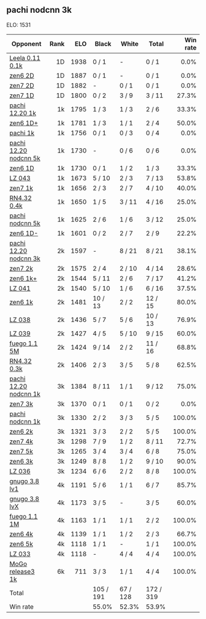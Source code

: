 ## pachi nodcnn 3k ##

ELO: 1531

Opponent | Rank | ELO | Black | White | Total | Win rate
---------|-----:|----:|-------|-------|-------|-------:
[Leela 0.11 0.1k](Leela%200.11%200.1k.md) | 1D | 1938 | 0 / 1 | - | 0 / 1 | 0.0%
[zen6 2D](zen6%202D.md) | 1D | 1887 | 0 / 1 | - | 0 / 1 | 0.0%
[zen7 2D](zen7%202D.md) | 1D | 1882 | - | 0 / 1 | 0 / 1 | 0.0%
[zen7 1D](zen7%201D.md) | 1D | 1800 | 0 / 2 | 3 / 9 | 3 / 11 | 27.3%
[pachi 12.20 1k](pachi%2012.20%201k.md) | 1k | 1795 | 1 / 3 | 1 / 3 | 2 / 6 | 33.3%
[zen6 1D+](zen6%201D+.md) | 1k | 1781 | 1 / 3 | 1 / 1 | 2 / 4 | 50.0%
[pachi 1k](pachi%201k.md) | 1k | 1756 | 0 / 1 | 0 / 3 | 0 / 4 | 0.0%
[pachi 12.20 nodcnn 5k](pachi%2012.20%20nodcnn%205k.md) | 1k | 1730 | - | 0 / 6 | 0 / 6 | 0.0%
[zen6 1D](zen6%201D.md) | 1k | 1730 | 0 / 1 | 1 / 2 | 1 / 3 | 33.3%
[LZ 043](LZ%20043.md) | 1k | 1673 | 5 / 10 | 2 / 3 | 7 / 13 | 53.8%
[zen7 1k](zen7%201k.md) | 1k | 1656 | 2 / 3 | 2 / 7 | 4 / 10 | 40.0%
[RN4.32 0.4k](RN4.32%200.4k.md) | 1k | 1650 | 1 / 5 | 3 / 11 | 4 / 16 | 25.0%
[pachi nodcnn 5k](pachi%20nodcnn%205k.md) | 1k | 1625 | 2 / 6 | 1 / 6 | 3 / 12 | 25.0%
[zen6 1D-](zen6%201D-.md) | 1k | 1601 | 0 / 2 | 2 / 7 | 2 / 9 | 22.2%
[pachi 12.20 nodcnn 3k](pachi%2012.20%20nodcnn%203k.md) | 2k | 1597 | - | 8 / 21 | 8 / 21 | 38.1%
[zen7 2k](zen7%202k.md) | 2k | 1575 | 2 / 4 | 2 / 10 | 4 / 14 | 28.6%
[zen6 1k+](zen6%201k+.md) | 2k | 1544 | 5 / 11 | 2 / 6 | 7 / 17 | 41.2%
[LZ 041](LZ%20041.md) | 2k | 1540 | 5 / 10 | 1 / 6 | 6 / 16 | 37.5%
[zen6 1k](zen6%201k.md) | 2k | 1481 | 10 / 13 | 2 / 2 | 12 / 15 | 80.0%
[LZ 038](LZ%20038.md) | 2k | 1436 | 5 / 7 | 5 / 6 | 10 / 13 | 76.9%
[LZ 039](LZ%20039.md) | 2k | 1427 | 4 / 5 | 5 / 10 | 9 / 15 | 60.0%
[fuego 1.1 5M](fuego%201.1%205M.md) | 2k | 1424 | 9 / 14 | 2 / 2 | 11 / 16 | 68.8%
[RN4.32 0.3k](RN4.32%200.3k.md) | 2k | 1406 | 2 / 3 | 3 / 5 | 5 / 8 | 62.5%
[pachi 12.20 nodcnn 1k](pachi%2012.20%20nodcnn%201k.md) | 3k | 1384 | 8 / 11 | 1 / 1 | 9 / 12 | 75.0%
[zen7 3k](zen7%203k.md) | 3k | 1370 | 0 / 1 | 0 / 1 | 0 / 2 | 0.0%
[pachi nodcnn 1k](pachi%20nodcnn%201k.md) | 3k | 1330 | 2 / 2 | 3 / 3 | 5 / 5 | 100.0%
[zen6 2k](zen6%202k.md) | 3k | 1321 | 3 / 3 | 2 / 2 | 5 / 5 | 100.0%
[zen7 4k](zen7%204k.md) | 3k | 1298 | 7 / 9 | 1 / 2 | 8 / 11 | 72.7%
[zen7 5k](zen7%205k.md) | 3k | 1265 | 3 / 4 | 3 / 4 | 6 / 8 | 75.0%
[zen6 3k](zen6%203k.md) | 3k | 1249 | 8 / 8 | 1 / 2 | 9 / 10 | 90.0%
[LZ 036](LZ%20036.md) | 3k | 1234 | 6 / 6 | 2 / 2 | 8 / 8 | 100.0%
[gnugo 3.8 lv1](gnugo%203.8%20lv1.md) | 4k | 1191 | 5 / 6 | 1 / 1 | 6 / 7 | 85.7%
[gnugo 3.8 lvX](gnugo%203.8%20lvX.md) | 4k | 1173 | 3 / 5 | - | 3 / 5 | 60.0%
[fuego 1.1 1M](fuego%201.1%201M.md) | 4k | 1163 | 1 / 1 | 1 / 1 | 2 / 2 | 100.0%
[zen6 4k](zen6%204k.md) | 4k | 1139 | 1 / 1 | 1 / 2 | 2 / 3 | 66.7%
[zen6 5k](zen6%205k.md) | 4k | 1118 | 1 / 1 | - | 1 / 1 | 100.0%
[LZ 033](LZ%20033.md) | 4k | 1118 | - | 4 / 4 | 4 / 4 | 100.0%
[MoGo release3 1k](MoGo%20release3%201k.md) | 6k | 711 | 3 / 3 | 1 / 1 | 4 / 4 | 100.0%
Total | | | 105 / 191 | 67 / 128 | 172 / 319 | 
Win rate| | | 55.0% | 52.3% | 53.9% | 
